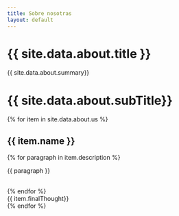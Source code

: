 ```yaml
---
title: Sobre nosotras
layout: default
---
```


<div class="about-us-container">
  <div class="title-container">
    <h1>{{ site.data.about.title }}</h1>
    <p>{{ site.data.about.summary}}</p>
  </div>
  <div class="about-us-banner">     
  </div>
</div>
<div class="about-us-content-container">
  <div class="title-container">
    <h1>{{ site.data.about.subTitle}}</h1>
  </div>
  {% for item in site.data.about.us %}
  <div class="about-us-detail">
    <div class="about-us-title">
      <h2>{{ item.name }}</h2>
    </div>
    <div class="about-us-description">
      {% for paragraph in item.description %}
      <p>{{ paragraph }}</p><br>
      {% endfor %}      
    </div>
    <div class="about-us-pic {{ item.class }}">
    </div>
    <div class="about-us-last">
      {{ item.finalThought}}
    </div>    
  </div>
  {% endfor %}  
</div>